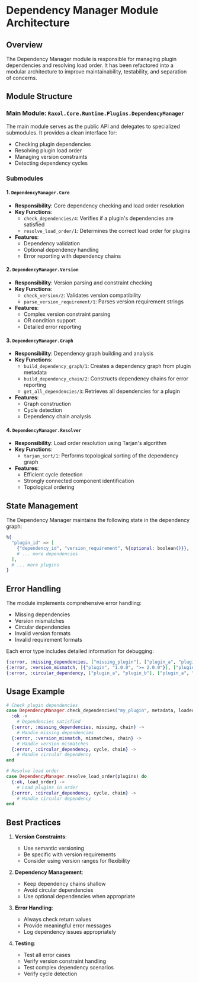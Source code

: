 # Dependency Manager Module Architecture

## Overview

The Dependency Manager module is responsible for managing plugin dependencies and resolving load order. It has been refactored into a modular architecture to improve maintainability, testability, and separation of concerns.

## Module Structure

### Main Module: `Raxol.Core.Runtime.Plugins.DependencyManager`

The main module serves as the public API and delegates to specialized submodules. It provides a clean interface for:

- Checking plugin dependencies
- Resolving plugin load order
- Managing version constraints
- Detecting dependency cycles

### Submodules

#### 1. `DependencyManager.Core`

- **Responsibility**: Core dependency checking and load order resolution
- **Key Functions**:
  - `check_dependencies/4`: Verifies if a plugin's dependencies are satisfied
  - `resolve_load_order/1`: Determines the correct load order for plugins
- **Features**:
  - Dependency validation
  - Optional dependency handling
  - Error reporting with dependency chains

#### 2. `DependencyManager.Version`

- **Responsibility**: Version parsing and constraint checking
- **Key Functions**:
  - `check_version/2`: Validates version compatibility
  - `parse_version_requirement/1`: Parses version requirement strings
- **Features**:
  - Complex version constraint parsing
  - OR condition support
  - Detailed error reporting

#### 3. `DependencyManager.Graph`

- **Responsibility**: Dependency graph building and analysis
- **Key Functions**:
  - `build_dependency_graph/1`: Creates a dependency graph from plugin metadata
  - `build_dependency_chain/2`: Constructs dependency chains for error reporting
  - `get_all_dependencies/3`: Retrieves all dependencies for a plugin
- **Features**:
  - Graph construction
  - Cycle detection
  - Dependency chain analysis

#### 4. `DependencyManager.Resolver`

- **Responsibility**: Load order resolution using Tarjan's algorithm
- **Key Functions**:
  - `tarjan_sort/1`: Performs topological sorting of the dependency graph
- **Features**:
  - Efficient cycle detection
  - Strongly connected component identification
  - Topological ordering

## State Management

The Dependency Manager maintains the following state in the dependency graph:

```elixir
%{
  "plugin_id" => [
    {"dependency_id", "version_requirement", %{optional: boolean()}},
    # ... more dependencies
  ],
  # ... more plugins
}
```

## Error Handling

The module implements comprehensive error handling:

- Missing dependencies
- Version mismatches
- Circular dependencies
- Invalid version formats
- Invalid requirement formats

Each error type includes detailed information for debugging:

```elixir
{:error, :missing_dependencies, ["missing_plugin"], ["plugin_a", "plugin_b"]}
{:error, :version_mismatch, [{"plugin", "1.0.0", ">= 2.0.0"}], ["plugin_a"]}
{:error, :circular_dependency, ["plugin_a", "plugin_b"], ["plugin_a", "plugin_b", "plugin_a"]}
```

## Usage Example

```elixir
# Check plugin dependencies
case DependencyManager.check_dependencies("my_plugin", metadata, loaded_plugins) do
  :ok ->
    # Dependencies satisfied
  {:error, :missing_dependencies, missing, chain} ->
    # Handle missing dependencies
  {:error, :version_mismatch, mismatches, chain} ->
    # Handle version mismatches
  {:error, :circular_dependency, cycle, chain} ->
    # Handle circular dependency
end

# Resolve load order
case DependencyManager.resolve_load_order(plugins) do
  {:ok, load_order} ->
    # Load plugins in order
  {:error, :circular_dependency, cycle, chain} ->
    # Handle circular dependency
end
```

## Best Practices

1. **Version Constraints**:

   - Use semantic versioning
   - Be specific with version requirements
   - Consider using version ranges for flexibility

2. **Dependency Management**:

   - Keep dependency chains shallow
   - Avoid circular dependencies
   - Use optional dependencies when appropriate

3. **Error Handling**:

   - Always check return values
   - Provide meaningful error messages
   - Log dependency issues appropriately

4. **Testing**:
   - Test all error cases
   - Verify version constraint handling
   - Test complex dependency scenarios
   - Verify cycle detection

